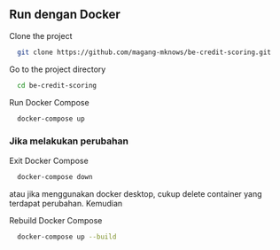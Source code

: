 ## Run dengan Docker

Clone the project

```bash
  git clone https://github.com/magang-mknows/be-credit-scoring.git
```

Go to the project directory

```bash
  cd be-credit-scoring

```

Run Docker Compose

```bash
  docker-compose up
```

### Jika melakukan perubahan

Exit Docker Compose

```bash
  docker-compose down
```

atau jika menggunakan docker desktop, cukup delete container yang terdapat perubahan. Kemudian

Rebuild Docker Compose

```bash
  docker-compose up --build
```
